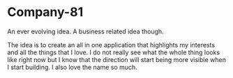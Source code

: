 # Company-81
An ever evolving idea. A business related idea though.

The idea is to create an all in one application that highlights my interests and all the things that I love.
I do not really see what the whole thing looks like right now but I know that the direction will start being 
more visible when I start building. 
I also love the name so much. 
